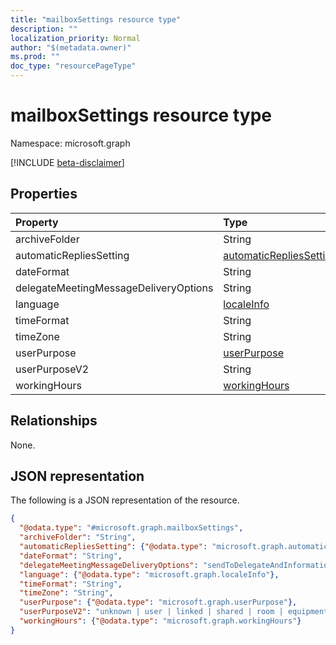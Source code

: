 ```yaml
---
title: "mailboxSettings resource type"
description: ""
localization_priority: Normal
author: "$(metadata.owner)"
ms.prod: ""
doc_type: "resourcePageType"
---
```


# mailboxSettings resource type

Namespace: microsoft.graph

[!INCLUDE [beta-disclaimer](../../includes/beta-disclaimer.md)]

## Properties

| Property                              | Type                                                               | Description |
| :------------------------------------ | :----------------------------------------------------------------- | :---------- |
| archiveFolder                         | String                                                             |             |
| automaticRepliesSetting               | [automaticRepliesSetting](../resources/automaticrepliessetting.md) |             |
| dateFormat                            | String                                                             |             |
| delegateMeetingMessageDeliveryOptions | String                                                             |             |
| language                              | [localeInfo](../resources/localeinfo.md)                           |             |
| timeFormat                            | String                                                             |             |
| timeZone                              | String                                                             |             |
| userPurpose                           | [userPurpose](../resources/userpurpose.md)                         |             |
| userPurposeV2                         | String                                                             |             |
| workingHours                          | [workingHours](../resources/workinghours.md)                       |             |

## Relationships

None.

## JSON representation

The following is a JSON representation of the resource.

<!-- {
  "blockType": "resource",
  "@odata.type": "microsoft.graph.mailboxSettings",
}
-->

```json
{
  "@odata.type": "#microsoft.graph.mailboxSettings",
  "archiveFolder": "String",
  "automaticRepliesSetting": {"@odata.type": "microsoft.graph.automaticRepliesSetting"},
  "dateFormat": "String",
  "delegateMeetingMessageDeliveryOptions": "sendToDelegateAndInformationToPrincipal | sendToDelegateAndPrincipal | sendToDelegateOnly",
  "language": {"@odata.type": "microsoft.graph.localeInfo"},
  "timeFormat": "String",
  "timeZone": "String",
  "userPurpose": {"@odata.type": "microsoft.graph.userPurpose"},
  "userPurposeV2": "unknown | user | linked | shared | room | equipment | others",
  "workingHours": {"@odata.type": "microsoft.graph.workingHours"}
}
```
